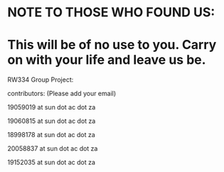 # NOTE TO THOSE WHO FOUND US:
# This will be of no use to you. Carry on with your life and leave us be. 
RW334 Group Project:

contributors: (Please add your email)

19059019 at sun dot ac dot za 

19060815 at sun dot ac dot za

18998178 at sun dot ac dot za 

20058837 at sun dot ac dot za

19152035 at sun dot ac dot za 
